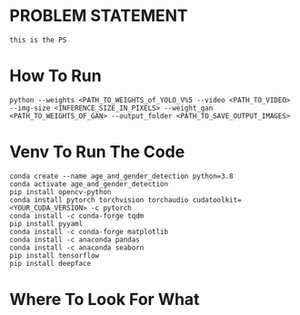 # PROBLEM STATEMENT
    this is the PS

# How To Run
    python --weights <PATH_TO_WEIGHTS_of_YOLO_V%5 --video <PATH_TO_VIDEO> --img-size <INFERENCE_SIZE_IN_PIXELS> --weight_gan <PATH_TO_WEIGHTS_OF_GAN> --output_folder <PATH_TO_SAVE_OUTPUT_IMAGES>

# Venv To Run The Code
    conda create --name age_and_gender_detection python=3.8
    conda activate age_and_gender_detection
    pip install opencv-python
    conda install pytorch torchvision torchaudio cudatoolkit=<YOUR_CUDA_VERSION> -c pytorch
    conda install -c conda-forge tqdm
    pip install pyyaml
    conda install -c conda-forge matplotlib
    conda install -c anaconda pandas
    conda install -c anaconda seaborn
    pip install tensorflow
    pip install deepface

# Where To Look For What

